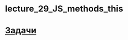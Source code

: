 # lecture_29_JS_methods_this  
#  [Задачи ](https://github.com/schoolteacherMP/lecture_29_JS_methods_this/blob/main/tasks.md)  
